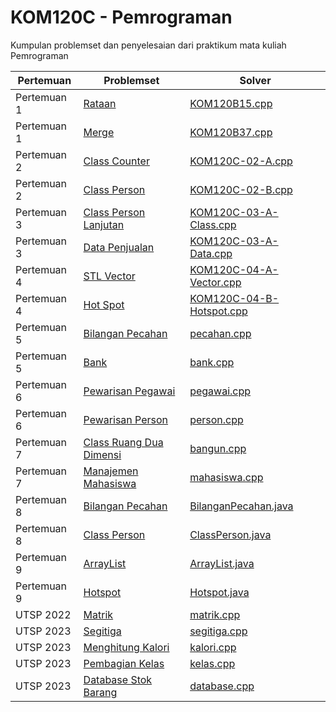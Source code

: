 # KOM120C - Pemrograman
Kumpulan problemset dan penyelesaian dari praktikum mata kuliah Pemrograman


| Pertemuan | Problemset | Solver |
|---|---|---|
| Pertemuan 1 | [Rataan](problemset/prob-KOM120B15%20-%20Rataan%20Bilangan.pdf) | [KOM120B15.cpp](solver/KOM120B15.cpp) |
| Pertemuan 1 | [Merge](problemset/prob-KOM120B37%20-%20Merge%20Menggunakan%20DMA.pdf) | [KOM120B37.cpp](solver/KOM120B37.cpp) |
| Pertemuan 2 | [Class Counter](problemset/prob-KOM120C-02-A-Class%20Counter.pdf) | [KOM120C-02-A.cpp](solver/KOM120C-02-A.cpp) |
| Pertemuan 2 | [Class Person](problemset/prob-KOM120C-02-B-Class%20Person.pdf) | [KOM120C-02-B.cpp](solver/KOM120C-02-B.cpp) |
| Pertemuan 3 | [Class Person Lanjutan](problemset/prob-KOM120C-03-A-Class%20Person%20Lanjutan.pdf) | [KOM120C-03-A-Class.cpp](solver/KOM120C-03-A-Class.cpp) |
| Pertemuan 3 | [Data Penjualan](problemset/prob-KOM120C-03-A-Data%20Penjualan.pdf) | [KOM120C-03-A-Data.cpp](solver/KOM120C-03-A-Data.cpp) |
| Pertemuan 4 | [STL Vector](problemset/prob-KOM120C-04-A-Vector.pdf) | [KOM120C-04-A-Vector.cpp](solver/KOM120C-04-A-Vector.cpp) |
| Pertemuan 4 | [Hot Spot](problemset/prob-KOM120C-04-B-HotSpot.pdf) | [KOM120C-04-B-Hotspot.cpp](solver/KOM120C-04-B-HotSpot.cpp) |
| Pertemuan 5 | [Bilangan Pecahan](problemset/pecahan.md) | [pecahan.cpp](solver/pecahan.cpp) |
| Pertemuan 5 | [Bank](problemset/bank.md) | [bank.cpp](solver/bank.cpp) |
| Pertemuan 6 | [Pewarisan Pegawai](problemset/prob-KOM120C-06-A-Pewarisan%20Class%20Pegawai.pdf) | [pegawai.cpp](solver/pegawai.cpp) |
| Pertemuan 6 | [Pewarisan Person](problemset/prob-KOM120C-06-B-Pewarisan%20Class%20Person.pdf) | [person.cpp](solver/person.cpp) |
| Pertemuan 7 | [Class Ruang Dua Dimensi](problemset/bangun.md) | [bangun.cpp](solver/bangun.cpp) |
| Pertemuan 7 | [Manajemen Mahasiswa](problemset/mahasiswa.md) | [mahasiswa.cpp](solver/mahasiswa.cpp) |
| Pertemuan 8 | [Bilangan Pecahan](problemset/BilanganPecahan.md) | [BilanganPecahan.java](solver/BilanganPecahan.java) |
| Pertemuan 8 | [Class Person](problemset/ClassPerson.md) | [ClassPerson.java](solver/ClassPerson.java) |
| Pertemuan 9 | [ArrayList](problemset/ArrayList.md) | [ArrayList.java](solver/ArrayList.java) |
| Pertemuan 9 | [Hotspot](problemset/Hotspot.md) | [Hotspot.java](solver/Hotspot.java) |
| UTSP 2022 | [Matrik](problemset/matrik.md) | [matrik.cpp](solver/matrik.cpp) |
| UTSP 2023 | [Segitiga](problemset/segitiga.md) | [segitiga.cpp](solver/segitiga.cpp) |
| UTSP 2023 | [Menghitung Kalori](problemset/kalori.md) | [kalori.cpp](solver/kalori.cpp) |
| UTSP 2023 | [Pembagian Kelas](problemset/kelas.md) | [kelas.cpp](solver/kelas.cpp) |
| UTSP 2023 | [Database Stok Barang](problemset/database.md) | [database.cpp](solver/database.cpp) |